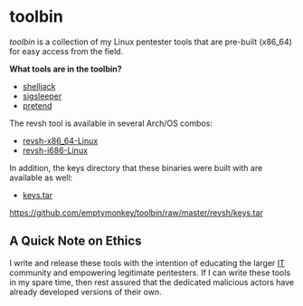 # toolbin #

_toolbin_ is a collection of my Linux pentester tools that are pre-built (x86_64) for easy access from the field.

**What tools are in the toolbin?**

* [shelljack](https://github.com/emptymonkey/toolbin/raw/master/shelljack)
* [sigsleeper](https://github.com/emptymonkey/toolbin/raw/master/sigsleeper)
* [pretend](https://github.com/emptymonkey/toolbin/raw/master/pretend)

The revsh tool is available in several Arch/OS combos:
* [revsh-x86_64-Linux](https://github.com/emptymonkey/toolbin/raw/master/revsh/revsh-x86_64-Linux)
* [revsh-i686-Linux](https://github.com/emptymonkey/toolbin/raw/master/revsh/revsh-i686-Linux)

In addition, the keys directory that these binaries were built with are available as well:
* [keys.tar](https://github.com/emptymonkey/toolbin/raw/master/revsh/keys.tar) 

https://github.com/emptymonkey/toolbin/raw/master/revsh/keys.tar

## A Quick Note on Ethics ##

I write and release these tools with the intention of educating the larger [IT](http://en.wikipedia.org/wiki/Information_technology) community and empowering legitimate pentesters. If I can write these tools in my spare time, then rest assured that the dedicated malicious actors have already developed versions of their own.

